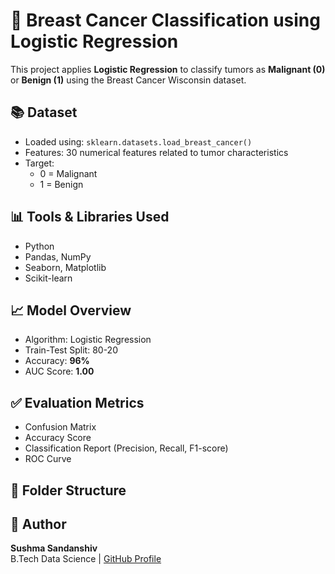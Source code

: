 # 🔬 Breast Cancer Classification using Logistic Regression

This project applies **Logistic Regression** to classify tumors as **Malignant (0)** or **Benign (1)** using the Breast Cancer Wisconsin dataset.

## 📚 Dataset

- Loaded using: `sklearn.datasets.load_breast_cancer()`
- Features: 30 numerical features related to tumor characteristics
- Target: 
  - 0 = Malignant
  - 1 = Benign

## 📊 Tools & Libraries Used

- Python
- Pandas, NumPy
- Seaborn, Matplotlib
- Scikit-learn

## 📈 Model Overview

- Algorithm: Logistic Regression
- Train-Test Split: 80-20
- Accuracy: **96%**
- AUC Score: **1.00**

## ✅ Evaluation Metrics

- Confusion Matrix
- Accuracy Score
- Classification Report (Precision, Recall, F1-score)
- ROC Curve

## 📝 Folder Structure

## 📎 Author

**Sushma Sandanshiv**  
B.Tech Data Science | [GitHub Profile](https://github.com/sushma-prog)
